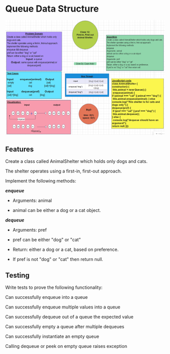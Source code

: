 # Queue Data Structure

![img](./assets/AnimalShelter.png)

## Features

Create a class called AnimalShelter which holds only dogs and cats.

The shelter operates using a first-in, first-out approach.

Implement the following methods:

***enqueue***

- Arguments: animal

- animal can be either a dog or a cat object.

***dequeue***

- Arguments: pref

- pref can be either "dog" or "cat"

- Return: either a dog or a cat, based on preference.

- If pref is not "dog" or "cat" then return null.


## Testing

Write tests to prove the following functionality:


Can successfully enqueue into a queue

Can successfully enqueue multiple values into a queue

Can successfully dequeue out of a queue the expected value

Can successfully empty a queue after multiple dequeues

Can successfully instantiate an empty queue

Calling dequeue or peek on empty queue raises exception

